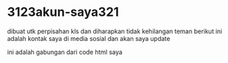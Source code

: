 # 3123akun-saya321

dibuat utk perpisahan kls dan diharapkan tidak kehilangan teman
berikut ini adalah kontak saya di media sosial dan akan saya update

ini adalah gabungan dari code html saya

